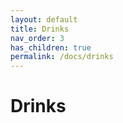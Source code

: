 ```yaml
---
layout: default
title: Drinks
nav_order: 3
has_children: true
permalink: /docs/drinks
---
```


# Drinks

